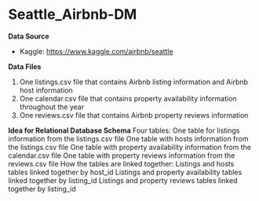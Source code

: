 # Seattle_Airbnb-DM

**Data Source**
- Kaggle: https://www.kaggle.com/airbnb/seattle

**Data Files**
1. One listings.csv file that contains Airbnb listing information and Airbnb host information
2. One calendar.csv file that contains property availability information throughout the year
3. One reviews.csv file that contains Airbnb property reviews information

**Idea for Relational Database Schema**
Four tables:
One table for listings information from the listings.csv file
One table with hosts information from the listings.csv file
One table with property availability information from the calendar.csv file
One table with property reviews information from the reviews.csv file
How the tables are linked together:
Listings and hosts tables linked together by host_id
Listings and property availability tables linked together by listing_id
Listings and property reviews tables linked together by listing_id

